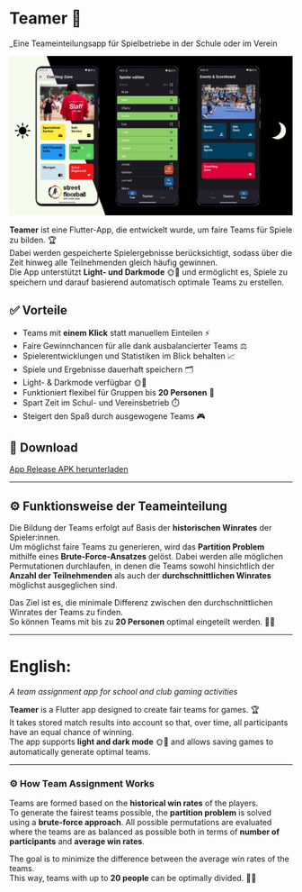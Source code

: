 # Teamer 🎉

_Eine Teameinteilungsapp für Spielbetriebe in der Schule oder im Verein

![App Screenshot](Plakat.png)

**Teamer** ist eine Flutter-App, die entwickelt wurde, um faire Teams für Spiele zu bilden. 🏆  
Dabei werden gespeicherte Spielergebnisse berücksichtigt, sodass über die Zeit hinweg alle Teilnehmenden gleich häufig gewinnen.  
Die App unterstützt **Light- und Darkmode** 🌞🌙 und ermöglicht es, Spiele zu speichern und darauf basierend automatisch optimale Teams zu erstellen.

## ✅ Vorteile

- Teams mit **einem Klick** statt manuellem Einteilen ⚡  
- Faire Gewinnchancen für alle dank ausbalancierter Teams ⚖️  
- Spielerentwicklungen und Statistiken im Blick behalten 📈  
- Spiele und Ergebnisse dauerhaft speichern 🗂️  
- Light- & Darkmode verfügbar 🌞🌙  
- Funktioniert flexibel für Gruppen bis **20 Personen** 👥  
- Spart Zeit im Schul- und Vereinsbetrieb ⏱️  
- Steigert den Spaß durch ausgewogene Teams 🎮 

## 📲 Download

[App Release APK herunterladen](https://github.com/fohmij/teamer_flutter/releases/tag/v0.1.0)

---

## ⚙️ Funktionsweise der Teameinteilung

Die Bildung der Teams erfolgt auf Basis der **historischen Winrates** der Spieler:innen.  
Um möglichst faire Teams zu generieren, wird das **Partition Problem** mithilfe eines **Brute-Force-Ansatzes** gelöst. Dabei werden alle möglichen Permutationen durchlaufen, in denen die Teams sowohl hinsichtlich der **Anzahl der Teilnehmenden** als auch der **durchschnittlichen Winrates** möglichst ausgeglichen sind.  

Das Ziel ist es, die minimale Differenz zwischen den durchschnittlichen Winrates der Teams zu finden.  
So können Teams mit bis zu **20 Personen** optimal eingeteilt werden. 👥👥

---

# English:

_A team assignment app for school and club gaming activities_

**Teamer** is a Flutter app designed to create fair teams for games. 🏆  
It takes stored match results into account so that, over time, all participants have an equal chance of winning.  
The app supports **light and dark mode** 🌞🌙 and allows saving games to automatically generate optimal teams.

---

### ⚙️ How Team Assignment Works

Teams are formed based on the **historical win rates** of the players.  
To generate the fairest teams possible, the **partition problem** is solved using a **brute-force approach**. All possible permutations are evaluated where the teams are as balanced as possible both in terms of **number of participants** and **average win rates**.  

The goal is to minimize the difference between the average win rates of the teams.  
This way, teams with up to **20 people** can be optimally divided. 👥👥
